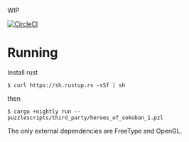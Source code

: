 WIP

[![CircleCI](https://circleci.com/gh/bitonic/puzzlescript-rs/tree/master.svg?style=svg)](https://circleci.com/gh/bitonic/puzzlescript-rs/tree/master)

# Running

Install rust
```
$ curl https://sh.rustup.rs -sSf | sh
```

then

```
$ cargo +nightly run -- puzzlescripts/third_party/heroes_of_sokoban_1.pzl
```

The only external dependencies are FreeType and OpenGL.
